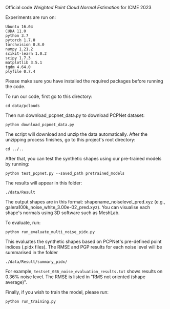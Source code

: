 
Official code _Weighted Point Cloud Normal Estimation_ for ICME 2023

Experiments are run on:

```
Ubuntu 16.04
CUDA 11.0
python 3.7
pytorch 1.7.0
torchvision 0.8.0
numpy 1.21.2
scikit-learn 1.0.2
scipy 1.7.3
matplotlib 3.5.1
tqdm 4.64.0
plyfile 0.7.4
```

Please make sure you have installed the required packages before running the code.

To run our code, first go to this directory:
```
cd data/pclouds
```

Then run download_pcpnet_data.py to download PCPNet dataset:
```
python download_pcpnet_data.py
```

The script will download and unzip the data automatically. After the unzipping process finishes, go to this project's root directory:
```
cd ../..
```


After that, you can test the synthetic shapes using our pre-trained models by running:
```
python test_pcpnet.py --saved_path pretrained_models
```
The results will appear in this folder:
```
./data/Result
```
The output shapes are in this format: shapename_noiselevel_pred.xyz (e.g., galera100k_noise_white_3.00e-02_pred.xyz). You can visualise each shape's normals using 3D software such as MeshLab.



To evaluate, run:
```
python run_evaluate_multi_noise_pidx.py
```

This evaluates the synthetic shapes based on PCPNet's pre-defined point indices (.pidx files). The RMSE and PGP results for each noise level will be summarised in the folder
```
./data/Result/summary_pidx/
```
For example, ```testset_036_noise_evaluation_results.txt``` shows results on 0.36% noise level. The RMSE is listed in "RMS not oriented (shape average)".


Finally, if you wish to train the model, please run:

```python run_training.py```




